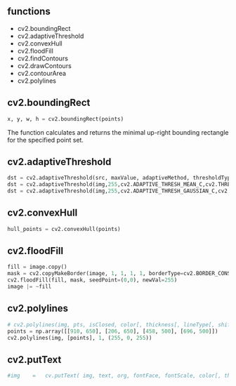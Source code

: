 ## functions

* cv2.boundingRect
* cv2.adaptiveThreshold
* cv2.convexHull
* cv2.floodFill
* cv2.findContours
* cv2.drawContours
* cv2.contourArea
* cv2.polylines

## cv2.boundingRect
```python
x, y, w, h = cv2.boundingRect(points)
```
The function calculates and returns the minimal up-right bounding rectangle for the specified point set.

## cv2.adaptiveThreshold
```python
dst = cv2.adaptiveThreshold(src, maxValue, adaptiveMethod, thresholdType, blockSize, C)
dst = cv2.adaptiveThreshold(img,255,cv2.ADAPTIVE_THRESH_MEAN_C,cv2.THRESH_BINARY,11,2)
dst = cv2.adaptiveThreshold(img,255,cv2.ADAPTIVE_THRESH_GAUSSIAN_C,cv2.THRESH_BINARY,11,2)
```
## cv2.convexHull
```python
hull_points = cv2.convexHull(points)
```
## cv2.floodFill
```python
fill = image.copy()
mask = cv2.copyMakeBorder(image, 1, 1, 1, 1, borderType=cv2.BORDER_CONSTANT, value=255)
cv2.floodFill(fill, mask, seedPoint=(0,0), newVal=255)
image |= ~fill
```
## cv2.polylines
```python
# cv2.polylines(img, pts, isClosed, color[, thickness[, lineType[, shift]]]) → None
points = np.array([[910, 650], [206, 650], [458, 500], [696, 500]])
cv2.polylines(img, [points], 1, (255, 0, 255))
```

## cv2.putText
```python
#img	=	cv.putText(	img, text, org, fontFace, fontScale, color[, thickness[, lineType[, bottomLeftOrigin]]]	)
```

